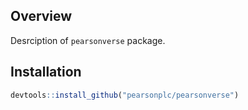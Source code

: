 <!-- README.md is generated from README.Rmd. Please edit that file -->
Overview
--------

Desrciption of `pearsonverse` package.

Installation
------------

``` r
devtools::install_github("pearsonplc/pearsonverse")
```
